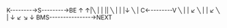 K--------→S--------→BE
↑        ↑|╲        |
|        || ╲       |
|        |↓  ╲      |
C←--------V   ╲     |
|        ↙     ╲    |
|      ↙        ╲   |
↓    ↙           ↘  ↓
BMS---------------→NEXT